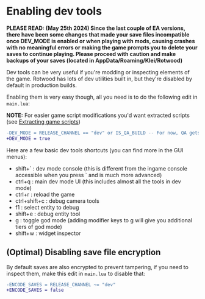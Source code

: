 # Enabling dev tools

**PLEASE READ: (May 25th 2024) Since the last couple of EA versions, there have been some changes that made your save files incompatible once DEV_MODE is enabled or when playing with mods, causing crashes with no meaningful errors or making the game prompts you to delete your saves to continue playing. Please proceed with caution and make backups of your saves (located in AppData/Roaming/Klei/Rotwood)**

Dev tools can be very useful if you're modding or inspecting elements of the game. Rotwood has lots of dev utilities built in, but they're disabled by default in production builds.


Enabling them is very easy though, all you need is to do the following edit in `main.lua`:

**NOTE:** For easier game script modifications you'd want extracted scripts (see [Extracting game scripts](extracting_game_scripts.md))

```diff
-DEV_MODE = RELEASE_CHANNEL == "dev" or IS_QA_BUILD -- For now, QA gets debug tools everywhere.
+DEV_MODE = true
```

Here are a few basic dev tools shortcuts (you can find more in the GUI menus):
- shift+\` : dev mode console (this is different from the ingame console accessible when you press \` and is much more advanced)
- ctrl+q : main dev mode UI (this includes almost all the tools in dev 
mode)
- ctrl+r : reload the game
- ctrl+shift+c : debug camera tools
- f1 : select entity to debug
- shift+e : debug entity tool
- g : toggle god mode (adding modifier keys to g will give you additional tiers of god mode)
- shift+w : widget inspector

## (Optimal) Disabling save file encryption

By default saves are also encrypted to prevent tampering, if you need to inspect them, make this edit in `main.lua` to disable that:

```diff
-ENCODE_SAVES = RELEASE_CHANNEL ~= "dev"
+ENCODE_SAVES = false
```
